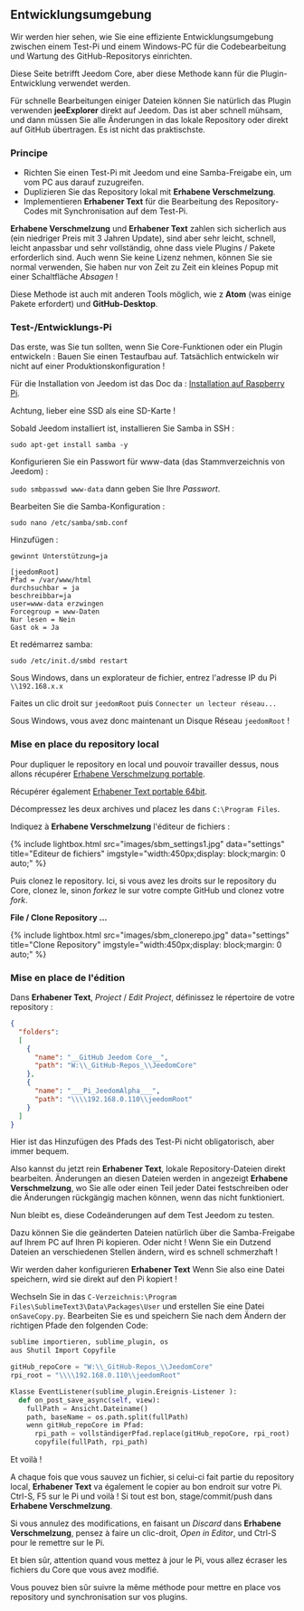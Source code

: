 ## Entwicklungsumgebung

Wir werden hier sehen, wie Sie eine effiziente Entwicklungsumgebung zwischen einem Test-Pi und einem Windows-PC für die Codebearbeitung und Wartung des GitHub-Repositorys einrichten.

Diese Seite betrifft Jeedom Core, aber diese Methode kann für die Plugin-Entwicklung verwendet werden.

Für schnelle Bearbeitungen einiger Dateien können Sie natürlich das Plugin verwenden **jeeExplorer** direkt auf Jeedom. Das ist aber schnell mühsam, und dann müssen Sie alle Änderungen in das lokale Repository oder direkt auf GitHub übertragen. Es ist nicht das praktischste.

### Principe

- Richten Sie einen Test-Pi mit Jeedom und eine Samba-Freigabe ein, um vom PC aus darauf zuzugreifen.
- Duplizieren Sie das Repository lokal mit **Erhabene Verschmelzung**.
- Implementieren **Erhabener Text** für die Bearbeitung des Repository-Codes mit Synchronisation auf dem Test-Pi.

**Erhabene Verschmelzung** und **Erhabener Text** zahlen sich sicherlich aus (ein niedriger Preis mit 3 Jahren Update), sind aber sehr leicht, schnell, leicht anpassbar und sehr vollständig, ohne dass viele Plugins / Pakete erforderlich sind. Auch wenn Sie keine Lizenz nehmen, können Sie sie normal verwenden, Sie haben nur von Zeit zu Zeit ein kleines Popup mit einer Schaltfläche *Absagen* !

Diese Methode ist auch mit anderen Tools möglich, wie z **Atom** (was einige Pakete erfordert) und **GitHub-Desktop**.

### Test-/Entwicklungs-Pi

Das erste, was Sie tun sollten, wenn Sie Core-Funktionen oder ein Plugin entwickeln : Bauen Sie einen Testaufbau auf. Tatsächlich entwickeln wir nicht auf einer Produktionskonfiguration !

Für die Installation von Jeedom ist das Doc da : [Installation auf Raspberry Pi](https://doc.jeedom.com/de_DE/installation/rpi).

Achtung, lieber eine SSD als eine SD-Karte !

Sobald Jeedom installiert ist, installieren Sie Samba in SSH :

`sudo apt-get install samba -y`

Konfigurieren Sie ein Passwort für www-data (das Stammverzeichnis von Jeedom) :

`sudo smbpasswd www-data` dann geben Sie Ihre *Passwort*.

Bearbeiten Sie die Samba-Konfiguration :

`sudo nano /etc/samba/smb.conf`

Hinzufügen :

````text
gewinnt Unterstützung=ja

[jeedomRoot]
Pfad = /var/www/html
durchsuchbar = ja
beschreibbar=ja
user=www-data erzwingen
Forcegroup = www-Daten
Nur lesen = Nein
Gast ok = Ja
````

Et redémarrez samba:

`sudo /etc/init.d/smbd restart`

Sous Windows, dans un explorateur de fichier, entrez l'adresse IP du Pi `\\192.168.x.x`

Faites un clic droit sur `jeedomRoot` puis `Connecter un lecteur réseau...`

Sous Windows, vous avez donc maintenant un Disque Réseau `jeedomRoot` !


### Mise en place du repository local

Pour dupliquer le repository en local und pouvoir travailler dessus, nous allons récupérer [Erhabene Verschmelzung portable](https://www.sublimemerge.com/download).

Récupérer également [Erhabener Text portable 64bit](https://www.sublimetext.com/3).

Décompressez les deux archives und placez les dans `C:\Program Files`.

Indiquez à **Erhabene Verschmelzung** l'éditeur de fichiers :

{% include lightbox.html src="images/sbm_settings1.jpg" data="settings" title="Editeur de fichiers" imgstyle="width:450px;display: block;margin: 0 auto;" %}

Puis clonez le repository. Ici, si vous avez les droits sur le repository du Core, clonez le, sinon *forkez* le sur votre compte GitHub und clonez votre *fork*.

**File / Clone Repository ...**

{% include lightbox.html src="images/sbm_clonerepo.jpg" data="settings" title="Clone Repository" imgstyle="width:450px;display: block;margin: 0 auto;" %}


### Mise en place de l'édition

Dans **Erhabener Text**, *Project* / *Edit Project*, définissez le répertoire de votre repository :

````json
{
  "folders":
  [
    {
      "name": "__GitHub Jeedom Core__",
      "path": "W:\\_GitHub-Repos_\\JeedomCore"
    },
    {
      "name": "___Pi_JeedomAlpha___",
      "path": "\\\\192.168.0.110\\jeedomRoot"
    }
  ]
}
````

Hier ist das Hinzufügen des Pfads des Test-Pi nicht obligatorisch, aber immer bequem.

Also kannst du jetzt rein **Erhabener Text**, lokale Repository-Dateien direkt bearbeiten. Änderungen an diesen Dateien werden in angezeigt **Erhabene Verschmelzung**, wo Sie alle oder einen Teil jeder Datei festschreiben oder die Änderungen rückgängig machen können, wenn das nicht funktioniert.

Nun bleibt es, diese Codeänderungen auf dem Test Jeedom zu testen.

Dazu können Sie die geänderten Dateien natürlich über die Samba-Freigabe auf Ihrem PC auf Ihren Pi kopieren. Oder nicht ! Wenn Sie ein Dutzend Dateien an verschiedenen Stellen ändern, wird es schnell schmerzhaft !

Wir werden daher konfigurieren **Erhabener Text** Wenn Sie also eine Datei speichern, wird sie direkt auf den Pi kopiert !

Wechseln Sie in das `C-Verzeichnis:\Program Files\SublimeText3\Data\Packages\User` und erstellen Sie eine Datei `onSaveCopy.py`. Bearbeiten Sie es und speichern Sie nach dem Ändern der richtigen Pfade den folgenden Code:

````py
sublime importieren, sublime_plugin, os
aus Shutil Import Copyfile

gitHub_repoCore = "W:\\_GitHub-Repos_\\JeedomCore"
rpi_root = "\\\\192.168.0.110\\jeedomRoot"

Klasse EventListener(sublime_plugin.Ereignis-Listener ):
  def on_post_save_async(self, view):
    fullPath = Ansicht.Dateiname()
    path, baseName = os.path.split(fullPath)
    wenn gitHub_repoCore im Pfad:
      rpi_path = vollständigerPfad.replace(gitHub_repoCore, rpi_root)
      copyfile(fullPath, rpi_path)
````

Et voilà !

A chaque fois que vous sauvez un fichier, si celui-ci fait partie du repository local, **Erhabener Text** va également le copier au bon endroit sur votre Pi. Ctrl-S, F5 sur le Pi und voilà ! Si tout est bon, stage/commit/push dans **Erhabene Verschmelzung**.

Si vous annulez des modifications, en faisant un *Discard* dans **Erhabene Verschmelzung**, pensez à faire un clic-droit, *Open in Editor*, und Ctrl-S pour le remettre sur le Pi.

Et bien sûr, attention quand vous mettez à jour le Pi, vous allez écraser les fichiers du Core que vous avez modifié.


Vous pouvez bien sûr suivre la même méthode pour mettre en place vos repository und synchronisation sur vos plugins.
